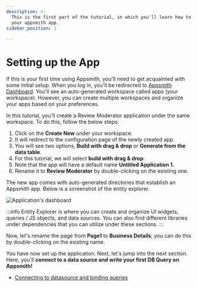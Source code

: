 ```yaml
---
description: >-
  This is the first part of the tutorial, in which you'll learn how to set up
  your appsmith app.
sidebar_position: 1

---
```


# Setting up the App

If this is your first time using Appsmith, you'll need to get acquainted with some initial setup. When you log in, you'll be redirected to [Appsmith Dashboard](https://app.appsmith.com/applications). You'll see an auto-generated workspace called apps (your workspace). However, you can create multiple workspaces and organize your apps based on your preferences.

In this tutorial, you'll create a Review Moderator application under the same workspace. To do this, follow the below steps:

<VideoEmbed host="youtube" videoId="rDq4203aRQw" title="Creating and Renaming Appsmith Application" caption="Creating and Renaming Appsmith Application"/>

1. Click on the **Create New** under your workspace.
2. It will redirect to the configuration page of the newly created app.
3. You will see two options, **Build with drag & drop** or **Generate from the data table**.
4. For this tutorial, we will select **build with drag & drop**.
5. Note that the app will have a default name **Untitled Application 1.**
6. Rename it to **Review Moderator** by double-clicking on the existing one.

The new app comes with auto-generated directories that establish an Appsmith app. Below is a screenshot of the entity explorer.

![Application's dashboard](/img/screenshot_2022-05-04_at_7.19.09_pm.png)

:::info
Entity Explorer is where you can create and organize UI widgets, queries / JS objects, and data sources. You can also find different libraries under dependencies that you can utilize under these sections.
:::

Now, let's rename the page from **Page1** to **Business Details**; you can do this by double-clicking on the existing name.

You have now set up the application. Next, let's jump into the next section. Here, you'll **connect to a data source and write your first DB Query on Appsmith!**


* [Connecting to datasource and binding queries](connecting-to-data-source-and-binding-queries.md)

